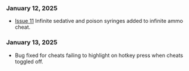 ### January 12, 2025
- [Issue 11](https://github.com/0xvpr/HM3-Trainer/issues/11)
  Infinite sedative and poison syringes added to infinite ammo cheat.
### January 13, 2025
- Bug fixed for cheats failing to highlight on hotkey press when cheats toggled off.
